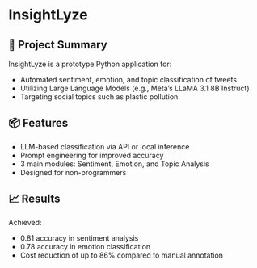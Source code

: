 # InsightLyze

## 🧠 Project Summary

InsightLyze is a prototype Python application for:
- Automated sentiment, emotion, and topic classification of tweets
- Utilizing Large Language Models (e.g., Meta’s LLaMA 3.1 8B Instruct)
- Targeting social topics such as plastic pollution

## 📦 Features

- LLM-based classification via API or local inference
- Prompt engineering for improved accuracy
- 3 main modules: Sentiment, Emotion, and Topic Analysis
- Designed for non-programmers

## 📈 Results

Achieved:
- 0.81 accuracy in sentiment analysis
- 0.78 accuracy in emotion classification
- Cost reduction of up to 86% compared to manual annotation
